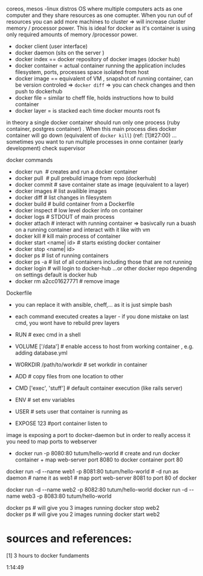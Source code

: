 


coreos, mesos -linux distros  OS where multiple computers acts as one
computer and they share resources as one comupter. When you run ouf of
resources you can add more machines to cluster => will increase cluster
memory / processor power. This is ideal for docker as it's container is
using only required amounts of memory /processor power.

- docker client (user interface)
- docker daemon (sits on the server )
- docker index == docker repository of docker images (docker hub)
- docker container = actual container running the application includes
  filesystem, ports, processes space isolated from  host
- docker image == equivalent of VM , snapshot of running container, can
  be version controled => `docker diff` => you can check changes and
then push to dockerhub
- docker file =  similar to cheff file, holds instructions how to build
  container
- docker layer = is stacked each time docker mounts root fs



in theory a single docker container should run only one process (ruby
container, postgres container) . When this main process dies docker
container will go down (equivalent of `docker kill`)  (ref: [1]#27:00)
... sometimes you want to run multiple processes in onne container
(early development) check supervisor


docker commands 

-  docker run <image>   # creates and run a docker container
- docker pull <image> # pull prebuild image from repo (dockerhub)
- docker commit  # save container state as image (equivalent to a layer)
- docker images # list availible images
- docker diff  # list changes in filesystem
- docker build # build container from a Dockerfile
- docker inspect # low level  docker info on container
- docker logs #  STDOUT of main process
- docker attach #  interact with running container => basivcally run a
  buash on a running container and interact with it like with vm
- docker kill # kill main process of container
- docker start  <name| id> # starts existing docker container
- docker stop  <name| id> 
- docker ps  # list of running containers
- docker ps -a  # list of all containers including those that are not
  running
- docker login  # will login to docker-hub ...or other docker repo
  depending on settings default is docker hub
- docker rm a2cc01627771    # remove image



Dockerfile
- you can replace it with ansible, cheff,... as it is just simple bash
- each command executed creates a layer - if you done mistake on last
  cmd, you wont have to rebuild prev layers

- RUN # exec cmd in a shell
- VOLUME ['/data'] # enable access to host from working container , e.g.
  adding database.yml
- WORKDIR /path/to/workdir  #  set workdir in container
- ADD <src> <destination>  # copy files from one location to other
- CMD ['exec', 'stuff']  # default container execution (like rails
  server)
- ENV <key> <value>  # set env variables
- USER <uid>   # sets user that container is running as
* EXPOSE 123  #port container listen to
 

image is exposing a port to docker-daemon but in order to really access
it you need to map ports to webserver 

- docker run -p 8080:80  tutum/hello-world  # create and run docker
  container + map web-server port 8080 to docker container port 80 

docker run -d --name web1 -p 8081:80 tutum/hello-world  # -d run as
daemon
                                                                                                              #
name it as web1
                                                                                                              #
map port web-server 8081 to port 80 of docker

docker run -d --name web2 -p 8082:80 tutum/hello-world 
docker run -d --name web3 -p 8083:80 tutum/hello-world 

docker ps  # will give you 3 images running
docker stop web2  
docker ps  # will give you 2 images running
docker start web2   


# sources and references:

[1]  3 hours to docker fundaments


1:14:49
